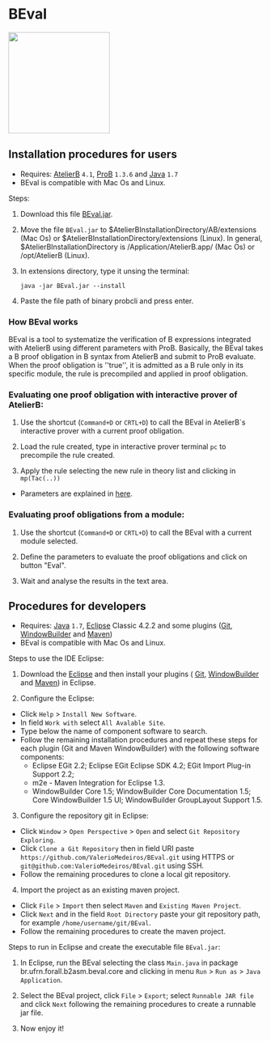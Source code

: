 [BEval.jar]:https://www.dropbox.com/s/m9x8ove6dc9lf1v/BEval.jar
[here]:https://github.com/ValerioMedeiros/BEval/blob/master/doc/Instructions.md
[java]:http://java.com/en/download/index.jsp
[eclipse]:http://www.eclipse.org/downloads/
[WindowBuilder]:http://www.eclipse.org/windowbuilder/
[Maven]:http://maven.apache.org/eclipse-plugin.html
[Git]:http://www.eclipse.org/egit/
[BEval]:https://github.com/ValerioMedeiros/BEval
[ProB]:http://www.stups.uni-duesseldorf.de/ProB/index.php5/Download
[AtelierB]:http://www.atelierb.eu/en/download-atelier-b/
[Java]:http://java.com/en/download/

BEval
============
<img src="https://raw.github.com/ValerioMedeiros/BEval/master/b2asm.png" width="200" align="center">

Installation procedures for users
---------------------

* Requires: [AtelierB] `4.1`, [ProB] `1.3.6` and [Java] `1.7`
* BEval is compatible with Mac Os and Linux.

Steps:

1. Download this file [BEval.jar].

2. Move the file `BEval.jar` to $AtelierBInstallationDirectory/AB/extensions (Mac Os) or $AtelierBInstallationDirectory/extensions (Linux). In general, $AtelierBInstallationDirectory is /Application/AtelierB.app/ (Mac Os) or /opt/AtelierB (Linux).

3. In extensions directory, type it unsing the terminal:

    `java -jar BEval.jar --install`
    
4. Paste the file path of binary probcli and press enter.


### How BEval works

BEval is a tool to systematize the verification of B expressions integrated with AtelierB using different parameters with ProB.
Basically, the BEval takes a B proof obligation in  B syntax from AtelierB and submit to ProB evaluate. When the proof obligation is ''true'', it is admitted as a B rule only in its specific module, the rule is precompiled and applied in proof obligation.


### Evaluating one proof obligation with interactive prover of AtelierB:

1. Use the shortcut (`Command+D` or `CRTL+D`) to call the BEval in AtelierB`s interactive prover with a current proof obligation.

2. Load the rule created, type in interactive prover terminal `pc` to precompile the rule created.

3. Apply the rule selecting the new rule in theory list and clicking in `mp(Tac(..))` 

* Parameters are explained in [here].


### Evaluating proof obligations from a module:

1. Use the shortcut (`Command+D` or `CRTL+D`) to call the BEval with a current module selected.

2. Define the parameters to evaluate the proof obligations and click on button "Eval".

3. Wait and analyse the results in the text area.






Procedures for developers 
---------------------

* Requires: [Java] `1.7`, [Eclipse] Classic 4.2.2 and some plugins ([Git](optional), [WindowBuilder] and [Maven])
* BEval is compatible with Mac Os and Linux.

Steps to use the IDE Eclipse:

1. Download the [Eclipse] and then install your plugins ( [Git], [WindowBuilder] and [Maven]) in Eclipse.

2. Configure the Eclipse:
 * Click `Help` > `Install New Software`.
 * In field `Work with` select `All Avalable Site`.
 * Type below the name of component software to search.
 * Follow the remaining installation procedures and repeat these steps for each plugin (Git and Maven WindowBuilder) with the following software components:
    - Eclipse EGit 2.2;  Eclipse EGit Eclipse SDK 4.2; EGit Import Plug-in Support 2.2;
    - m2e - Maven Integration for Eclipse 1.3.
    - WindowBuilder Core 1.5; WindowBuilder Core Documentation 1.5; Core WindowBuilder 1.5 UI; WindowBuilder GroupLayout Support 1.5.
    
3. Configure the repository git in Eclipse:
 * Click  `Window` > `Open Perspective` > `Open` and select `Git Repository Exploring`.
 * Click `Clone a Git Repository` then in field URI paste `https://github.com/ValerioMedeiros/BEval.git` using HTTPS or `git@github.com:ValerioMedeiros/BEval.git` using SSH.
 * Follow the remaining procedures to clone a local git repository.

4. Import the project as an existing maven project.
 * Click `File` > `Import` then select `Maven` and `Existing Maven Project`.
 * Click `Next` and in the field `Root Directory` paste your git repository path, for example `/home/username/git/BEval`.
 * Follow the remaining procedures to create the maven project.



Steps to run in Eclipse and create the executable file `BEval.jar`:

1. In Eclipse, run the BEval selecting the class `Main.java` in package br.ufrn.forall.b2asm.beval.core and clicking in menu `Run` > `Run as` > `Java Application`.

2. Select the BEval project, click `File` > `Export`; select `Runnable JAR file` and click `Next` following the remaining procedures to create a runnable jar file.

5. Now enjoy it!

